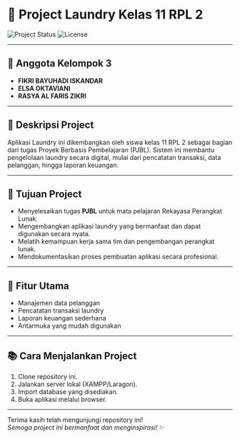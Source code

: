 # 🧺 Project Laundry Kelas 11 RPL 2

![Project Status](https://img.shields.io/badge/status-active-brightgreen)
![License](https://img.shields.io/badge/license-MIT-blue)

---

## 👥 Anggota Kelompok 3
- **FIKRI BAYUHADI ISKANDAR**
- **ELSA OKTAVIANI**
- **RASYA AL FARIS ZIKRI**

---

## 📝 Deskripsi Project
Aplikasi Laundry ini dikembangkan oleh siswa kelas 11 RPL 2 sebagai bagian dari tugas Proyek Berbasis Pembelajaran (PJBL). Sistem ini membantu pengelolaan laundry secara digital, mulai dari pencatatan transaksi, data pelanggan, hingga laporan keuangan.

---

## 🎯 Tujuan Project
- Menyelesaikan tugas **PJBL** untuk mata pelajaran Rekayasa Perangkat Lunak.
- Mengembangkan aplikasi laundry yang bermanfaat dan dapat digunakan secara nyata.
- Melatih kemampuan kerja sama tim dan pengembangan perangkat lunak.
- Mendokumentasikan proses pembuatan aplikasi secara profesional.

---

## 🚀 Fitur Utama
- Manajemen data pelanggan
- Pencatatan transaksi laundry
- Laporan keuangan sederhana
- Antarmuka yang mudah digunakan

---

## 📚 Cara Menjalankan Project
1. Clone repository ini.
2. Jalankan server lokal (XAMPP/Laragon).
3. Import database yang disediakan.
4. Buka aplikasi melalui browser.

---

Terima kasih telah mengunjungi repository ini!  
_Semoga project ini bermanfaat dan menginspirasi!_ ✨